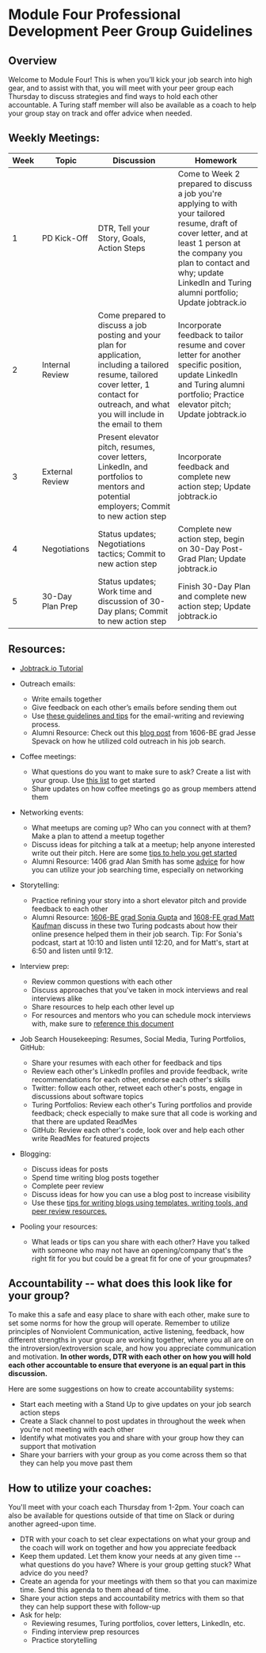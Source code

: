 # Module Four Professional Development Peer Group Guidelines

## Overview
Welcome to Module Four! This is when you’ll kick your job search into high gear, and to assist with that, you will meet with your peer group each Thursday to discuss strategies and find ways to hold each other accountable. A Turing staff member will also be available as a coach to help your group stay on track and offer advice when needed. 

## Weekly Meetings:

| Week | Topic            | Discussion                                                                                                                                  | Homework                                                                                                                                                                       |
|------|------------------|---------------------------------------------------------------------------------------------------------------------------------------------|--------------------------------------------------------------------------------------------------------------------------------------------------------------------------------|
| 1    | PD Kick-Off      | DTR, Tell your Story, Goals, Action Steps                                                                                                          | Come to Week 2 prepared to discuss a job you're applying to with your tailored resume, draft of cover letter, and at least 1 person at the company you plan to contact and why; update LinkedIn and Turing alumni portfolio; Update jobtrack.io                                    |
| 2    | Internal Review  | Come prepared to discuss a job posting and your plan for application, including a tailored resume, tailored cover letter, 1 contact for outreach, and what you will include in the email to them | Incorporate feedback to tailor resume and cover letter for another specific position, update LinkedIn and Turing alumni portfolio; Practice elevator pitch; Update jobtrack.io |
| 3    | External Review  | Present elevator pitch, resumes, cover letters, LinkedIn, and portfolios to mentors and potential employers; Commit to new action step      | Incorporate feedback and complete new action step; Update jobtrack.io                                                                                                          |
| 4    | Negotiations     | Status updates; Negotiations tactics; Commit to new action step                                                                             | Complete new action step, begin on 30-Day Post-Grad Plan; Update jobtrack.io                                                                                                   |
| 5    | 30-Day Plan Prep | Status updates; Work time and discussion of 30-Day plans; Commit to new action step                                                         | Finish 30-Day Plan and complete new action step; Update jobtrack.io                                                                                                            |
## Resources:
* [Jobtrack.io Tutorial](https://drive.google.com/file/d/14SPY5CbL5hQj7JDxGrAnCMSkIgmLG78n/view?usp=sharing)

* Outreach emails: 
   * Write emails together 
   * Give feedback on each other’s emails before sending them out
   * Use [these guidelines and tips](https://github.com/turingschool/career-development-curriculum/blob/master/module_four/cold_outreach_guidelines.md) for the email-writing and reviewing process. 
   * Alumni Resource: Check out this [blog post](http://www.jessespevack.com/blog/2017/3/8/get-hired-how-i-went-from-bootcamp-grad-to-engineer) from 1606-BE grad Jesse Spevack on how he utilized cold outreach in his job search. 

* Coffee meetings: 
   * What questions do you want to make sure to ask? Create a list with your group. Use [this list](https://github.com/turingschool/career-development-curriculum/blob/master/module_four/research_conversation_questions.md) to get started
   * Share updates on how coffee meetings go as group members attend them

* Networking events: 
   * What meetups are coming up? Who can you connect with at them? Make a plan to attend a meetup together
   * Discuss ideas for pitching a talk at a meetup; help anyone interested write out their pitch. Here are some [tips to help you get started](https://github.com/turingschool/career-development-curriculum/blob/master/module_four/meetup_involvement_guidelines.md)
   * Alumni Resource: 1406 grad Alan Smith has some [advice](https://turingschool.slack.com/files/U02B4RACH/F6F5K924A/My_Standard_Job_Hunt_Advice) for how you can utilize your job searching time, especially on networking 

* Storytelling: 
   * Practice refining your story into a short elevator pitch and provide feedback to each other 
   * Alumni Resource: [1606-BE grad Sonia Gupta](http://turingschool.libsyn.com/turing-grads-sonia-gupta-jesse-spevack) and [1608-FE grad Matt Kaufman](http://turingschool.libsyn.com/turing-podcast-revival-episode-5-turing-grads-the-real-world) discuss in these two Turing podcasts about how their online presence helped them in their job search. Tip: For Sonia's podcast, start at 10:10 and listen until 12:20, and for Matt's, start at 6:50 and listen until 9:12.

* Interview prep: 
    * Review common questions with each other
    * Discuss approaches that you've taken in mock interviews and real interviews alike
    * Share resources to help each other level up
    * For resources and mentors who you can schedule mock interviews with, make sure to [reference this document](https://github.com/turingschool/career-development-curriculum/blob/master/module_four/interview_prep_resources.md)

* Job Search Housekeeping: Resumes, Social Media, Turing Portfolios, GitHub:
    * Share your resumes with each other for feedback and tips
    * Review each other's LinkedIn profiles and provide feedback, write recommendations for each other, endorse each other's skills
    * Twitter: follow each other, retweet each other's posts, engage in discussions about software topics
    * Turing Portfolios: Review each other's Turing portfolios and provide feedback; check especially to make sure that all code is working and that there are updated ReadMes
    * GitHub: Review each other's code, look over and help each other write ReadMes for featured projects

* Blogging: 
    * Discuss ideas for posts
    * Spend time writing blog posts together
    * Complete peer review
    * Discuss ideas for how you can use a blog post to increase visibility
    * Use these [tips for writing blogs using templates, writing tools, and peer review resources.](https://github.com/turingschool/career-development-curriculum/blob/master/module_four/blogging_tips.md) 

* Pooling your resources: 
    * What leads or tips can you share with each other? Have you talked with someone who may not have an opening/company that's the right fit for you but could be a great fit for one of your groupmates?

## Accountability -- what does this look like for your group? 
To make this a safe and easy place to share with each other, make sure to set some norms for how the group will operate. Remember to utilize principles of Nonviolent Communication, active listening, feedback, how different strengths in your group are working together, where you all are on the introversion/extroversion scale, and how you appreciate communication and motivation. **In other words, DTR with each other on how you will hold each other accountable to ensure that everyone is an equal part in this discussion.**

Here are some suggestions on how to create accountability systems:
* Start each meeting with a Stand Up to give updates on your job search action steps
* Create a Slack channel to post updates in throughout the week when you’re not meeting with each other
* Identify what motivates you and share with your group how they can support that motivation
* Share your barriers with your group as you come across them so that they can help you move past them

## How to utilize your coaches:
You'll meet with your coach each Thursday from 1-2pm. Your coach can also be available for questions outside of that time on Slack or during another agreed-upon time. 
* DTR with your coach to set clear expectations on what your group and the coach will work on together and how you appreciate feedback
* Keep them updated. Let them know your needs at any given time -- what questions do you have? Where is your group getting stuck? What advice do you need?
* Create an agenda for your meetings with them so that you can maximize time. Send this agenda to them ahead of time.
* Share your action steps and accountability metrics with them so that they can help support these with follow-up
* Ask for help:
    * Reviewing resumes, Turing portfolios, cover letters, LinkedIn, etc.
    * Finding interview prep resources
    * Practice storytelling

